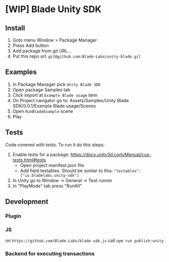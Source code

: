 # [WIP] Blade Unity SDK 

## Install

1. Goto menu Window > Package Manager 
2. Press Add button
3. Add package from git URL...
4. Put this repo url: `git@github.com:Blade-Labs/unity-blade.git`

## Examples

1. In Package Manager pick `Unity Blade SDK`
2. Open package Samples tab
3. Click import at `Example Blade usage` item
4. On Project navigator go to: Assets/Samples/Unity Blade SDK/0.0.1/Example Blade usage/Scenes
5. Open `RunBladeExample` scene
6. Play

## Tests

Code covered with tests. To run it do this steps:

1. Enable tests for a package: https://docs.unity3d.com/Manual/cus-tests.html#tests
    - Open project manifest.json file
    - Add field testables. Should be similar to this: `"testables": ["io.bladelabs.unity-sdk"]`
2. In Unity go to Window -> General -> Test runner
3. In "PlayMode" tab press "RunAll"

## Development

### Plugin

### JS

on `https://github.com/Blade-Labs/blade-sdk.js` call `npm run publish:unity`

### Backend for executing transactions 
